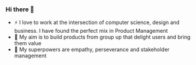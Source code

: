 ### Hi there 👋

<!--
**adeelzahid94/adeelzahid94** is a ✨ _special_ ✨ repository because its `README.md` (this file) appears on your GitHub profile.

Here are some ideas to get you started:

- 🔭 I’m currently working on ...
- 🌱 I’m currently learning ...
- 👯 I’m looking to collaborate on ...
- 🤔 I’m looking for help with ...
- 💬 Ask me about ...
- 📫 How to reach me: ...
- 😄 Pronouns: ...
- ⚡ Fun fact: ...
-->

- :zap: I love to work at the intersection of computer science, design and business. I have found the perfect mix in Product Management
- 🌱 My aim is to build products from group up that delight users and bring them value
- 👯 My superpowers are empathy, perseverance and stakeholder management

